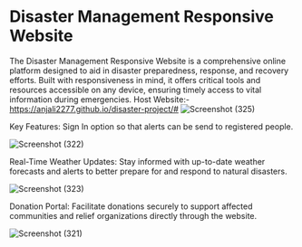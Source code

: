 # Disaster Management Responsive Website
The Disaster Management Responsive Website is a comprehensive online platform designed to aid in disaster preparedness, response, and recovery efforts. Built with responsiveness in mind, it offers critical tools and resources accessible on any device, ensuring timely access to vital information during emergencies.
Host Website:- https://anjali2277.github.io/disaster-project/#
![Screenshot (325)](https://github.com/user-attachments/assets/6853418e-7f1e-4f1b-8f96-191c296287b9)


Key Features:
Sign In option so that alerts can be send to registered people.

![Screenshot (322)](https://github.com/user-attachments/assets/e6e70130-74f1-4bc8-aabe-046df96803dd)


Real-Time Weather Updates: Stay informed with up-to-date weather forecasts and alerts to better prepare for and respond to natural disasters.

![Screenshot (323)](https://github.com/user-attachments/assets/13a0776a-9d9a-4e86-a7c5-347dd31a4cbd)


Donation Portal: Facilitate donations securely to support affected communities and relief organizations directly through the website.

![Screenshot (321)](https://github.com/user-attachments/assets/2cce3c81-fba0-4dd5-904c-6318ca1758a2)
